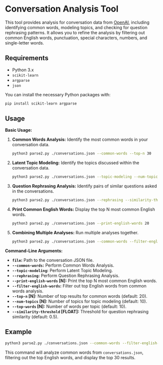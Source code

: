 # Conversation Analysis Tool

This tool provides analysis for conversation data from [OpenAI](https://openai.com/), including identifying common words, modeling topics, and checking for question rephrasing patterns. It allows you to refine the analysis by filtering out common English words, punctuation, special characters, numbers, and single-letter words.

## Requirements

- Python 3.x
- `scikit-learn`
- `argparse`
- `json`

You can install the necessary Python packages with:

```bash
pip install scikit-learn argparse
```

## Usage

**Basic Usage:**

1. **Common Words Analysis:**
   Identify the most common words in your conversation data.

   ```bash
   python3 parse2.py ./conversations.json --common-words --top-n 30
   ```

2. **Latent Topic Modeling:**
   Identify the topics discussed within the conversation data.

   ```bash
   python3 parse2.py ./conversations.json --topic-modeling --num-topics 5 --top-words 10
   ```

3. **Question Rephrasing Analysis:**
   Identify pairs of similar questions asked in the conversations.

   ```bash
   python3 parse2.py ./conversations.json --rephrasing --similarity-threshold 0.6
   ```

4. **Print Common English Words:**
   Display the top N most common English words.

   ```bash
   python3 parse2.py ./conversations.json --print-english-words 20
   ```

5. **Combining Multiple Analyses:**
   Run multiple analyses together.

   ```bash
   python3 parse2.py ./conversations.json --common-words --filter-english-words --top-n 20 --topic-modeling --num-topics 5 --top-words 10
   ```

**Command-Line Arguments:**

- **`file`:** Path to the conversation JSON file.
- **`--common-words`:** Perform Common Words Analysis.
- **`--topic-modeling`:** Perform Latent Topic Modeling.
- **`--rephrasing`:** Perform Question Rephrasing Analysis.
- **`--print-english-words` [N]:** Print the top N most common English words.
- **`--filter-english-words`:** Filter out top English words from common words analysis.
- **`--top-n` [N]:** Number of top results for common words (default: 20).
- **`--num-topics` [N]:** Number of topics for topic modeling (default: 10).
- **`--top-words` [N]:** Number of words per topic (default: 10).
- **`--similarity-threshold` [FLOAT]:** Threshold for question rephrasing similarity (default: 0.5).

## Example

```bash
python3 parse2.py ./conversations.json --common-words --filter-english-words --top-n 30
```
This command will analyze common words from `conversations.json`, filtering out the top English words, and display the top 30 results.
